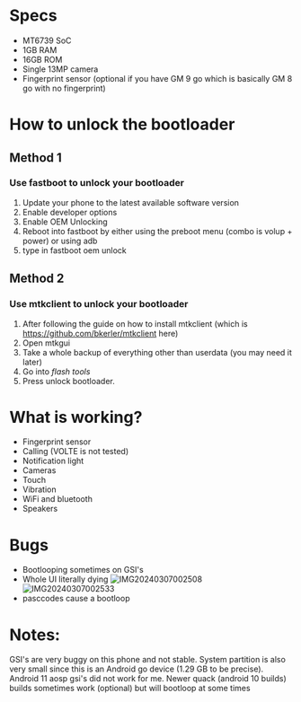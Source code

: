 # Specs
* MT6739 SoC
* 1GB RAM
* 16GB ROM
* Single 13MP camera
* Fingerprint sensor (optional if you have GM 9 go which is basically GM 8 go with no fingerprint)


# How to unlock the bootloader
## Method 1
### Use fastboot to unlock your bootloader
1. Update your phone to the latest available software version
2. Enable developer options
3. Enable OEM Unlocking
4. Reboot into fastboot by either using the preboot menu (combo is volup + power) or using adb
5. type in fastboot oem unlock

## Method 2
### Use mtkclient to unlock your bootloader
1. After following the guide on how to install mtkclient (which is https://github.com/bkerler/mtkclient here)
2. Open mtkgui
3. Take a whole backup of everything other than userdata (you may need it later)
4. Go into _flash tools_ 
5. Press unlock bootloader.

# What is working?
* Fingerprint sensor
* Calling (VOLTE is not tested)
* Notification light
* Cameras
* Touch
* Vibration
* WiFi and bluetooth
* Speakers

# Bugs
* Bootlooping sometimes on GSI's
* Whole UI literally dying 
![IMG20240307002508](https://github.com/phhusson/treble_experimentations/assets/114253931/37be40d3-4f2e-43c3-9f8c-c7fadbe7d312)
![IMG20240307002533](https://github.com/phhusson/treble_experimentations/assets/114253931/b766faa6-2cbf-421f-820b-3340b14bc3d0)
* pasccodes cause a bootloop

# Notes:
GSI's are very buggy on this phone and not stable. System partition is also very small since this is an Android go device (1.29 GB to be precise).
Android 11 aosp gsi's did not work for me. 
Newer quack (android 10 builds) builds sometimes work (optional) but will bootloop at some times